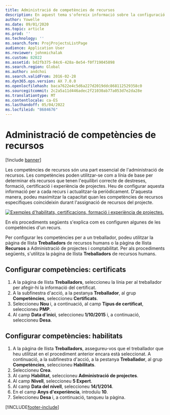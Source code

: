 ```yaml
---
title: Administració de competències de recursos
description: En aquest tema s'ofereix informació sobre la configuració de competències per a recursos del projecte.
author: Yowelle
ms.date: 09/01/2020
ms.topic: article
ms.prod: ''
ms.technology: ''
ms.search.form: ProjProjectsListPage
audience: Application User
ms.reviewer: johnmichalak
ms.custom: 82022
ms.assetid: bd2fb375-84c6-428a-8e54-f0f719045898
ms.search.region: Global
ms.author: andchoi
ms.search.validFrom: 2016-02-28
ms.dyn365.ops.version: AX 7.0.0
ms.openlocfilehash: baca7622e4c5d6a227d2019ddc868112529358c0
ms.sourcegitcommit: 2c2a5a11d446adec2f21030ab77a053d7e2da28e
ms.translationtype: MT
ms.contentlocale: ca-ES
ms.lasthandoff: 05/04/2022
ms.locfileid: "8684676"
---
```

# <a name="manage-resource-competencies"></a>Administració de competències de recursos

[!include [banner](../includes/banner.md)]

Les competències de recursos són una part essencial de l'administració de recursos. Les competències poden utilitzar-se com a línia de base per determinar els recursos que tenen l'equilibri correcte de destreses, formació, certificació i experiència de projectes. Heu de configurar aquesta informació per a cada recurs i actualitzar-la periòdicament. D'aquesta manera, podeu maximitzar la capacitat quan les competències de recursos específiques coincideixin durant l'assignació de recursos del projecte.

[![Exemples d'habilitats, certificacions, formació i experiència de projectes.](./media/projectresourcing06-1024x383.jpg)](./media/projectresourcing06.jpg)

En els procediments següents s'explica com es configuren algunes de les competències d'un recurs.

Per configurar les competències per a un treballador, podeu utilitzar la pàgina de llista **Treballadors** de recursos humans o la pàgina de llista **Recursos** a Administració de projectes i comptabilitat. Per als procediments següents, s'utilitza la pàgina de llista **Treballadors** de recursos humans.

## <a name="set-up-competencies-certificates"></a>Configurar competències: certificats

1. A la pàgina de llista **Treballadors**, seleccioneu la línia per al treballador per afegir-hi la informació del certificat.
2. A la subfinestra d'acció, a la pestanya **Treballador**, al grup **Competències**, seleccioneu **Certificats**.
3. Seleccioneu **Nou** i, a continuació, al camp **Tipus de certificat**, seleccioneu **PMP**.
4. Al camp **Data d'inici**, seleccioneu **1/10/2015** i, a continuació, seleccioneu **Desa**.

## <a name="set-up-competencies-skills"></a>Configurar competències: habilitats

1. A la pàgina de llista **Treballadors**, assegureu-vos que el treballador que heu utilitzat en el procediment anterior encara està seleccionat. A continuació, a la subfinestra d'acció, a la pestanya **Treballador**, al grup **Competències**, seleccioneu **Habilitats**.
2. Seleccioneu **Crea**.
3. Al camp **Habilitat**, seleccioneu **Administració de projectes**.
4. Al camp **Nivell**, seleccioneu **5 Expert**.
5. Al camp **Data del nivell**, seleccioneu **14/1/2014**.
6. En el camp **Anys d'experiència**, introduïu **10**.
7. Seleccioneu **Desa** i, a continuació, tanqueu la pàgina.


[!INCLUDE[footer-include](../includes/footer-banner.md)]